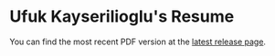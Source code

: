 # Ufuk Kayserilioglu's Resume

You can find the most recent PDF version at the [latest release page](../../releases/latest).
